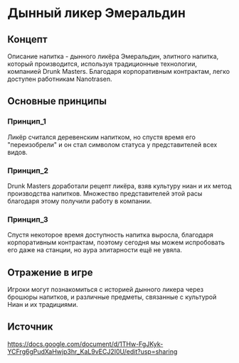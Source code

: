 # Дынный ликер Эмеральдин

## Концепт
Описание напитка - дынного ликёра Эмеральдин, элитного напитка, который производится, используя традиционные технологии, компанией Drunk Masters. Благодаря корпоративным контрактам, легко доступен работникам Nanotrasen.

## Основные принципы

### Принцип_1
Ликёр считался деревенским напитком, но спустя время его "переизобрели" и он стал символом статуса у представителей всех видов.

### Принцип_2
Drunk Masters доработали рецепт ликёра, взяв культуру ниан и их метод производства напитков. Множество представителей этой расы благодаря этому получили работу в компании.

### Принцип_3
Спустя некоторое время доступность напитка выросла, благодаря корпоративным контрактам, поэтому сегодня мы можем испробовать его даже на станции, но аура элитарности ещё не увяла.

## Отражение в игре
Игроки могут познакомиться с историей дынного ликера через брошюры напитков, и различные предметы, связанные с культурой Ниан и их традициями.

## Источник
https://docs.google.com/document/d/1THw-FgJKyk-YCFrg6gPudXaHwjp3hr_KaL9vECJ2I0U/edit?usp=sharing
